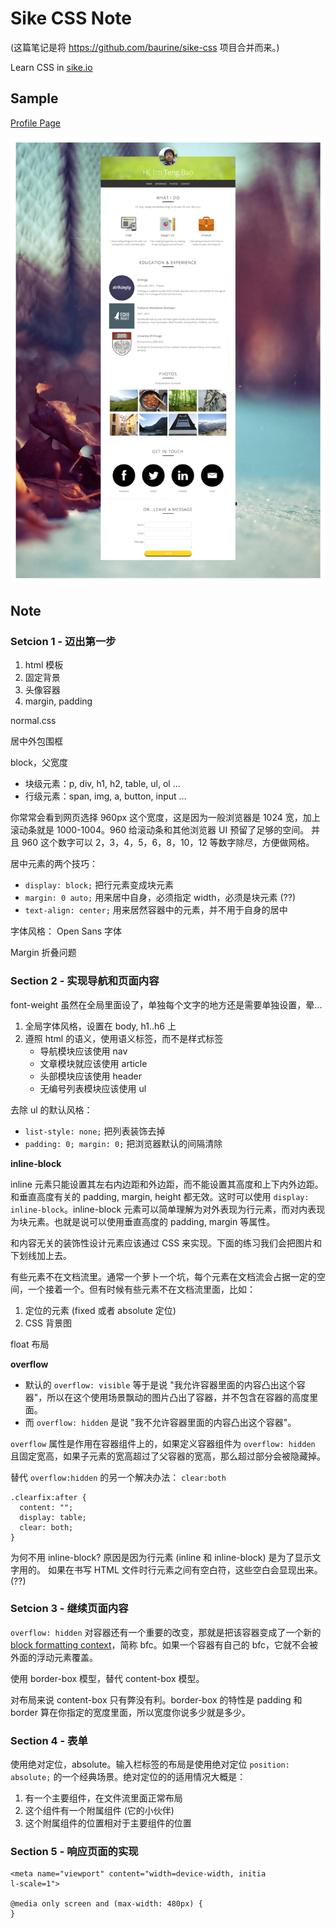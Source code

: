 # Sike CSS Note

(这篇笔记是将 <https://github.com/baurine/sike-css> 项目合并而来。)

Learn CSS in [sike.io](http://sike.io)

## Sample

[Profile Page](http://baurine.github.io/sike-css/)

![](../art/css-profile-page.png)

## Note

### Setcion 1 - 迈出第一步

1. html 模板
1. 固定背景
1. 头像容器
1. margin, padding

normal.css

居中外包围框

block，父宽度

- 块级元素：p, div, h1, h2, table, ul, ol ...
- 行级元素：span, img, a, button, input ...

你常常会看到网页选择 960px 这个宽度，这是因为一般浏览器是 1024 宽，加上滚动条就是 1000-1004。960 给滚动条和其他浏览器 UI 预留了足够的空间。 并且 960 这个数字可以 2，3，4，5，6，8，10，12 等数字除尽，方便做网格。

居中元素的两个技巧：

- `display: block;` 把行元素变成块元素
- `margin: 0 auto;` 用来居中自身，必须指定 width，必须是块元素 (??)
- `text-align: center;` 用来居然容器中的元素，并不用于自身的居中

字体风格： Open Sans 字体

Margin 折叠问题

### Section 2 - 实现导航和页面内容

font-weight 虽然在全局里面设了，单独每个文字的地方还是需要单独设置，晕...

1. 全局字体风格，设置在 body, h1..h6 上
1. 遵照 html 的语义，使用语义标签，而不是样式标签
   - 导航模块应该使用 nav
   - 文章模块就应该使用 article
   - 头部模块应该使用 header
   - 无编号列表模块应该使用 ul

去除 ul 的默认风格：

- `list-style: none;` 把列表装饰去掉
- `padding: 0; margin: 0;` 把浏览器默认的间隔清除

**inline-block**

inline 元素只能设置其左右内边距和外边距，而不能设置其高度和上下内外边距。和垂直高度有关的 padding, margin, height 都无效。这时可以使用 `display: inline-block`。inline-block 元素可以简单理解为对外表现为行元素，而对内表现为块元素。也就是说可以使用垂直高度的 padding, margin 等属性。

和内容无关的装饰性设计元素应该通过 CSS 来实现。下面的练习我们会把图片和下划线加上去。

有些元素不在文档流里。通常一个萝卜一个坑，每个元素在文档流会占据一定的空间，一个接着一个。但有时候有些元素不在文档流里面，比如：

1. 定位的元素 (fixed 或者 absolute 定位)
1. CSS 背景图

float 布局

**overflow**

- 默认的 `overflow: visible` 等于是说 "我允许容器里面的内容凸出这个容器"，所以在这个使用场景飘动的图片凸出了容器，并不包含在容器的高度里面。
- 而 `overflow: hidden` 是说 "我不允许容器里面的内容凸出这个容器"。

`overflow` 属性是作用在容器组件上的，如果定义容器组件为 `overflow: hidden` 且固定宽高，如果子元素的宽高超过了父容器的宽高，那么超过部分会被隐藏掉。

替代 `overflow:hidden` 的另一个解决办法： `clear:both`

    .clearfix:after {
      content: "";
      display: table;
      clear: both;
    }

为何不用 inline-block? 原因是因为行元素 (inline 和 inline-block) 是为了显示文字用的。 如果在书写 HTML 文件时行元素之间有空白符，这些空白会显现出来。(??)

### Setcion 3 - 继续页面内容

`overflow: hidden` 对容器还有一个重要的改变，那就是把该容器变成了一个新的 [block formatting context](http://www.w3.org/TR/CSS21/visuren.html#block-formatting)，简称 bfc。如果一个容器有自己的 bfc，它就不会被外面的浮动元素覆盖。

使用 border-box 模型，替代 content-box 模型。

对布局来说 content-box 只有弊没有利。border-box 的特性是 padding 和 border 算在你指定的宽度里面，所以宽度你说多少就是多少。

### Section 4 - 表单

使用绝对定位，absolute。输入栏标签的布局是使用绝对定位 `position: absolute;` 的一个经典场景。绝对定位的的适用情况大概是：

1. 有一个主要组件，在文件流里面正常布局
1. 这个组件有一个附属组件 (它的小伙伴)
1. 这个附属组件的位置相对于主要组件的位置

### Section 5 - 响应页面的实现

    <meta name="viewport" content="width=device-width, initia
    l-scale=1">

    @media only screen and (max-width: 480px) {
    }

